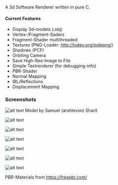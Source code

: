 A 3d Software Renderer written in pure C.

#### Current Features
- Display 3d-models (.obj)
- Vertex-/Fragment-Saders
- Fragment-Shader multithreaded
- Textures (PNG-Loader: http://lodev.org/lodepng/)
- Shadows (PCF)
- Orbiting Camera
- Save High-Res-Image to File
- Simple Textrenderer (for debugging-info)
- PBR-Shader
- Normal Mapping
- IBL/Reflections
- Displacement Mapping



### Screenshots

![alt text](https://i.imgur.com/njZZLeP.png)
Model by Samuel (arshlevon) Sharit

![alt text](https://i.imgur.com/Uss4z6Y.png)

![alt text](https://i.imgur.com/D8i1sVw.png)

![alt text](https://i.imgur.com/5XVOta2.png)

![alt text](https://i.imgur.com/nVXmJb4.png)

![alt text](https://i.imgur.com/9SLfKXs.png)

![alt text](https://i.imgur.com/BrkO7cU.png)

PBR-Materials from https://freepbr.com/

